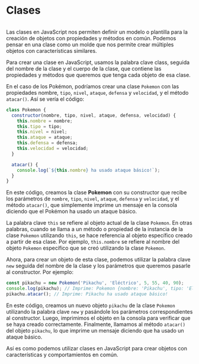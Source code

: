 # Clases

<center>
<img :src="$withBase('/img/pokeballs.jpg')" width='400'/>
</center>

Las clases en JavaScript nos permiten definir un modelo o plantilla para la creación de objetos con propiedades y métodos en común. Podemos pensar en una clase como un molde que nos permite crear múltiples objetos con características similares.

Para crear una clase en JavaScript, usamos la palabra clave class, seguida del nombre de la clase y el cuerpo de la clase, que contiene las propiedades y métodos que queremos que tenga cada objeto de esa clase.

En el caso de los Pokémon, podríamos crear una clase `Pokemon` con las propiedades nombre, `tipo`, `nivel`, `ataque`, `defensa` y `velocidad`, y el método `atacar()`. Así se vería el código:

~~~js
class Pokemon {
  constructor(nombre, tipo, nivel, ataque, defensa, velocidad) {
    this.nombre = nombre;
    this.tipo = tipo;
    this.nivel = nivel;
    this.ataque = ataque;
    this.defensa = defensa;
    this.velocidad = velocidad;
  }

  atacar() {
    console.log(`${this.nombre} ha usado ataque básico!`);
  }
}

~~~

En este código, creamos la clase **Pokemon** con su constructor que recibe los parámetros de `nombre`, `tipo`, `nivel`, `ataque`, `defensa` y `velocidad`, y el método `atacar()`, que simplemente imprime un mensaje en la consola diciendo que el Pokémon ha usado un ataque básico.

La palabra clave `this` se refiere al objeto actual de la clase `Pokemon`. En otras palabras, cuando se llama a un método o propiedad de la instancia de la clase `Pokemon` utilizando `this`, se hace referencia al objeto específico creado a partir de esa clase. Por ejemplo, `this.nombre` se refiere al nombre del objeto `Pokemon` específico que se creó utilizando la clase `Pokemon`.

Ahora, para crear un objeto de esta clase, podemos utilizar la palabra clave `new` seguida del nombre de la clase y los parámetros que queremos pasarle al constructor. Por ejemplo:

~~~js
const pikachu = new Pokemon('Pikachu', 'Eléctrico', 5, 55, 40, 90);
console.log(pikachu); // Imprime: Pokemon {nombre: 'Pikachu', tipo: 'Eléctrico', nivel: 5, ataque: 55, defensa: 40, velocidad: 90}
pikachu.atacar(); // Imprime: Pikachu ha usado ataque básico!

~~~

En este código, creamos un nuevo objeto `pikachu` de la clase `Pokemon` utilizando la palabra clave `new` y pasándole los parámetros correspondientes al constructor. Luego, imprimimos el objeto en la consola para verificar que se haya creado correctamente. Finalmente, llamamos al método `atacar()` del objeto `pikachu`, lo que imprime un mensaje diciendo que ha usado un ataque básico.

Así es como podemos utilizar clases en JavaScript para crear objetos con características y comportamientos en común.

<center>
<img :src="$withBase('/img/pokeball.png')" width='100'/>
<img :src="$withBase('/img/pika-glass.png')" width='300'/>
</center>